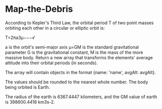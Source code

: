 # Map-the-Debris

According to Kepler's Third Law, the orbital period  T  of two point masses orbiting each other in a circular or elliptic orbit is:

T=2πa3μ−−−√
 
a  is the orbit's semi-major axis
μ=GM  is the standard gravitational parameter
G  is the gravitational constant,
M  is the mass of the more massive body.
Return a new array that transforms the elements' average altitude into their orbital periods (in seconds).

The array will contain objects in the format {name: 'name', avgAlt: avgAlt}.

The values should be rounded to the nearest whole number. The body being orbited is Earth.

The radius of the earth is 6367.4447 kilometers, and the GM value of earth is 398600.4418 km3s-2.
